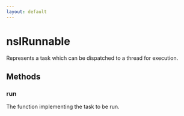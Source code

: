 ```yaml
---
layout: default
---
```


# nsIRunnable #
  
Represents a task which can be dispatched to a thread for execution.  
  

## Methods ##

### run ###
  
The function implementing the task to be run.  
  

